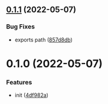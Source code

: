 

## [0.1.1](https://github.com/JasKang/eslint-config/compare/0.1.0...0.1.1) (2022-05-07)


### Bug Fixes

* exports path ([857d8db](https://github.com/JasKang/eslint-config/commit/857d8dbaf85fbc191143452b100eeec856c859e9))

# 0.1.0 (2022-05-07)


### Features

* init ([4df982a](https://github.com/JasKang/eslint-config/commit/4df982ab680edf04659efdd7fcfa403de7920745))